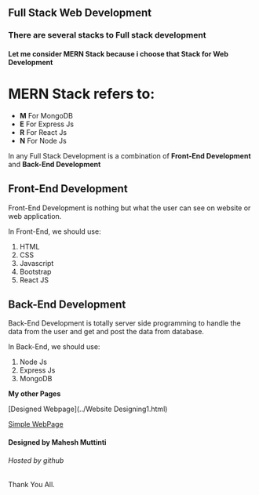 ## Full Stack Web Development

### There are several stacks to Full stack development

#### Let me consider MERN Stack because i choose that Stack for Web Development

# MERN Stack refers to:

- **M** For MongoDB
- **E** For Express Js
- **R** For React Js
- **N** For Node Js

In any Full Stack Development is a combination of **Front-End Development** and **Back-End Development**

## Front-End Development

Front-End Development is nothing but what the user can see on website or web application.

In Front-End, we should use:

1. HTML
2. CSS
3. Javascript
4. Bootstrap
5. React JS

## Back-End Development

Back-End Development is totally server side programming to handle the data from the user and get and post the data from database.

In Back-End, we should use:

1. Node Js
2. Express Js
3. MongoDB

**My other Pages**

[Designed Webpage](../Website Designing1.html)

[Simple WebPage](../WebPage1.html)

#### Designed by Mahesh Muttinti

###### Hosted by github

Thank You All.
